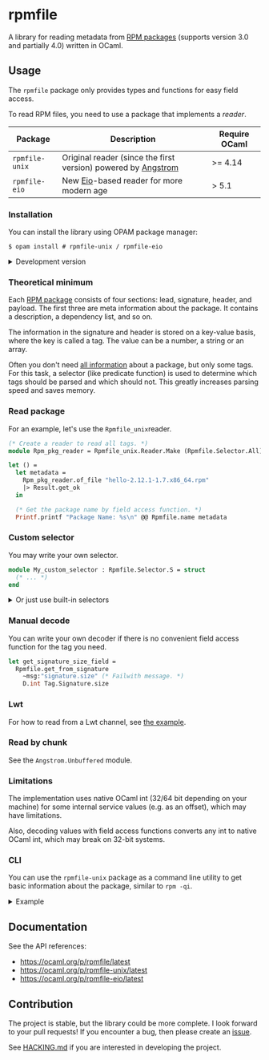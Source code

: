 # rpmfile

A library for reading metadata from [RPM packages][RPM] (supports version 3.0 and partially 4.0) written in OCaml.

## Usage

The `rpmfile` package only provides types and functions for easy field access.

To read RPM files, you need to use a package that implements a *reader*.

| Package        | Description                                                     | Require OCaml |
|----------------|-----------------------------------------------------------------|---------------|
| `rpmfile-unix` | Original reader (since the first version) powered by [Angstrom] | >= 4.14       |
| `rpmfile-eio`  | New [Eio]-based reader for more modern age                      | > 5.1         |

### Installation

You can install the library using OPAM package manager:

```console
$ opam install # rpmfile-unix / rpmfile-eio
```

<details>
<summary>Development version</summary>

Also, you may want to use the development (upstream) version of the library, but be careful:

```console
$ opam pin rpmfile-*.dev https://github.com/dx3mod/rpmfile.git
```

</details>

### Theoretical minimum

Each [RPM package][PackageFileFormat] consists of four sections: lead, signature, header, and payload. The first three are meta information about the package. It contains a description, a dependency list, and so on.

The information in the signature and header is stored on a key-value basis, where the key is called a tag. The value can be a number, a string or an array.

Often you don't need [all information](https://rpm-software-management.github.io/rpm/manual/tags.html) about a package, but only some tags. For this task, a selector (like predicate function) is used to determine which tags should be parsed and which should not. This greatly increases parsing speed and saves memory.

### Read package

For an example, let's use the `Rpmfile_unix`reader.

```ocaml
(* Create a reader to read all tags. *)
module Rpm_pkg_reader = Rpmfile_unix.Reader.Make (Rpmfile.Selector.All)

let () =
  let metadata =
    Rpm_pkg_reader.of_file "hello-2.12.1-1.7.x86_64.rpm"
    |> Result.get_ok
  in

  (* Get the package name by field access function. *)
  Printf.printf "Package Name: %s\n" @@ Rpmfile.name metadata
```

### Custom selector

You may write your own selector.

```ocaml
module My_custom_selector : Rpmfile.Selector.S = struct
  (* ... *)
end
```

<details>
<summary>Or just use built-in selectors</summary>

| Selector        | For                                          |
|-----------------|----------------------------------------------|
| `Selector.All`  | read all tags                                |
| `Selector.Base` | read basic tags (see docs or implementation) |

</details>

### Manual decode

You can write your own decoder if there is no convenient field access function for the tag you need.

```ocaml
let get_signature_size_field =
  Rpmfile.get_from_signature
    ~msg:"signature.size" (* Failwith message. *)
    D.int Tag.Signature.size
```

### Lwt 

For how to read from a Lwt channel, see [the example](./examples/with_lwt.ml).

### Read by chunk

See the `Angstrom.Unbuffered` module.

### Limitations

The implementation uses native OCaml int (32/64 bit depending on your machine) for some internal service values (e.g. as an offset), which may have limitations.

Also, decoding values with field access functions converts any int to native OCaml int, which may break on 32-bit systems.

### CLI

You can use the `rpmfile-unix` package as a command line utility to get basic information about the package, similar to `rpm -qi`.

<details>
<summary>Example</summary>

```console
$ rpmfile-unix test_misc/hello-2.12.1-1.7.x86_64.rpm
Name        : hello                 
Version     : 2.12.1
Release     : 1.7
Architecture: x86_64
Group       : Development/Tools/Other
Size        : 185847
License     : GPL-3.0-or-later
Source RPM  : hello-2.12.1-1.7.src.rpm
Build Date  : 2022-05-30
Build Host  : reproducible
Packager    : https://bugs.opensuse.org
Vendor      : openSUSE
URL         : https://www.gnu.org/software/hello
Summary     : A Friendly Greeting Program
Description :
The GNU hello program produces a familiar, friendly greeting.  It
allows nonprogrammers to use a classic computer science tool that would
otherwise be unavailable to them.  Because it is protected by the GNU
General Public License, users are free to share and change it.

GNU hello supports many native languages.
Distribution: openSUSE Tumbleweed
```

</details>

## Documentation

See the API references:
- <https://ocaml.org/p/rpmfile/latest>
- <https://ocaml.org/p/rpmfile-unix/latest>
- <https://ocaml.org/p/rpmfile-eio/latest>

## Contribution

The project is stable, but the library could be more complete. I look forward to your pull requests!
If you encounter a bug, then please create an [issue](https://github.com/dx3mod/rpmfile/issues).

See [HACKING.md](./HACKING.md) if you are interested in developing the project.

[RPM]: https://en.wikipedia.org/wiki/RPM_Package_Manager
[Angstrom]: https://github.com/inhabitedtype/angstrom
[Eio]: https://github.com/ocaml-multicore/eio
[PackageFileFormat]: https://refspecs.linuxbase.org/LSB_4.1.0/LSB-Core-generic/LSB-Core-generic/pkgformat.html